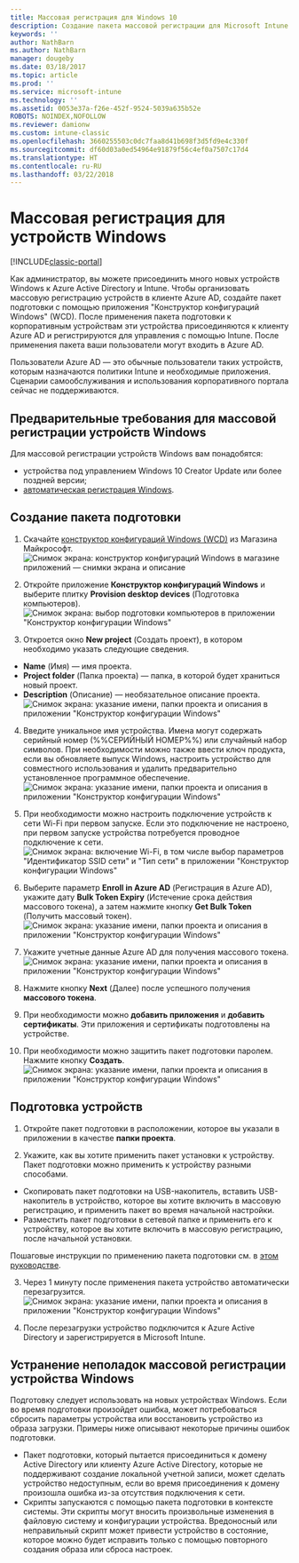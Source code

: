 ```yaml
---
title: Массовая регистрация для Windows 10
description: Создание пакета массовой регистрации для Microsoft Intune
keywords: ''
author: NathBarn
ms.author: NathBarn
manager: dougeby
ms.date: 03/18/2017
ms.topic: article
ms.prod: ''
ms.service: microsoft-intune
ms.technology: ''
ms.assetid: 0053e37a-f26e-452f-9524-5039a635b52e
ROBOTS: NOINDEX,NOFOLLOW
ms.reviewer: damionw
ms.custom: intune-classic
ms.openlocfilehash: 3660255503c0dc7faa8d41b698f3d5fd9e4c330f
ms.sourcegitcommit: df60d03a0ed54964e91879f56c4ef0a7507c17d4
ms.translationtype: HT
ms.contentlocale: ru-RU
ms.lasthandoff: 03/22/2018
---
```

# <a name="bulk-enrollment-for-windows-devices"></a>Массовая регистрация для устройств Windows

[!INCLUDE[classic-portal](../includes/classic-portal.md)]

Как администратор, вы можете присоединить много новых устройств Windows к Azure Active Directory и Intune. Чтобы организовать массовую регистрацию устройств в клиенте Azure AD, создайте пакет подготовки с помощью приложения "Конструктор конфигураций Windows" (WCD). После применения пакета подготовки к корпоративным устройствам эти устройства присоединяются к клиенту Azure AD и регистрируются для управления с помощью Intune. После применения пакета ваши пользователи могут входить в Azure AD.

Пользователи Azure AD — это обычные пользователи таких устройств, которым назначаются политики Intune и необходимые приложения. Сценарии самообслуживания и использования корпоративного портала сейчас не поддерживаются.

## <a name="prerequisites-for-windows-devices-bulk-enrollment"></a>Предварительные требования для массовой регистрации устройств Windows

Для массовой регистрации устройств Windows вам понадобятся:

- устройства под управлением Windows 10 Creator Update или более поздней версии;
- [автоматическая регистрация Windows](/intune-classic/deploy-use/set-up-windows-device-management-with-microsoft-intune#enable-windows-10-automatic-enrollment).

## <a name="create-a-provisioning-package"></a>Создание пакета подготовки

1. Скачайте [конструктор конфигураций Windows (WCD)](https://www.microsoft.com/store/apps/9nblggh4tx22) из Магазина Майкрософт.
![Снимок экрана: конструктор конфигураций Windows в магазине приложений — снимки экрана и описание](../media/bulk-enroll-store.png)

2. Откройте приложение **Конструктор конфигураций Windows** и выберите плитку **Provision desktop devices** (Подготовка компьютеров).
![Снимок экрана: выбор подготовки компьютеров в приложении "Конструктор конфигурации Windows"](../media/bulk-enroll-select.png)

3. Откроется окно **New project** (Создать проект), в котором необходимо указать следующие сведения.
  - **Name** (Имя) — имя проекта.
  - **Project folder** (Папка проекта) — папка, в которой будет храниться новый проект.
  - **Description** (Описание) — необязательное описание проекта. ![Снимок экрана: указание имени, папки проекта и описания в приложении "Конструктор конфигурации Windows"](../media/bulk-enroll-name.png)

4.  Введите уникальное имя устройства. Имена могут содержать серийный номер (%%СЕРИЙНЫЙ НОМЕР%%) или случайный набор символов. При необходимости можно также ввести ключ продукта, если вы обновляете выпуск Windows, настроить устройство для совместного использования и удалить предварительно установленное программное обеспечение.<BR>
![Снимок экрана: указание имени, папки проекта и описания в приложении "Конструктор конфигурации Windows"](../media/bulk-enroll-device.png)

5.  При необходимости можно настроить подключение устройств к сети Wi-Fi при первом запуске.  Если это подключение не настроено, при первом запуске устройства потребуется проводное подключение к сети.
![Снимок экрана: включение Wi-Fi, в том числе выбор параметров "Идентификатор SSID сети" и "Тип сети" в приложении "Конструктор конфигурации Windows"](../media/bulk-enroll-network.png)

6.  Выберите параметр **Enroll in Azure AD** (Регистрация в Azure AD), укажите дату **Bulk Token Expiry** (Истечение срока действия массового токена), а затем нажмите кнопку **Get Bulk Token** (Получить массовый токен).
![Снимок экрана: указание имени, папки проекта и описания в приложении "Конструктор конфигурации Windows"](../media/bulk-enroll-account.png)

7. Укажите учетные данные Azure AD для получения массового токена.
![Снимок экрана: указание имени, папки проекта и описания в приложении "Конструктор конфигурации Windows"](../media/bulk-enroll-cred.png)

8.  Нажмите кнопку **Next** (Далее) после успешного получения **массового токена**.

9. При необходимости можно **добавить приложения** и **добавить сертификаты**. Эти приложения и сертификаты подготовлены на устройстве.

10. При необходимости можно защитить пакет подготовки паролем.  Нажмите кнопку **Создать**.
![Снимок экрана: указание имени, папки проекта и описания в приложении "Конструктор конфигурации Windows"](../media/bulk-enroll-create.png)

## <a name="provision-devices"></a>Подготовка устройств

1. Откройте пакет подготовки в расположении, которое вы указали в приложении в качестве **папки проекта**.

2. Укажите, как вы хотите применить пакет установки к устройству.  Пакет подготовки можно применить к устройству разными способами.
 - Скопировать пакет подготовки на USB-накопитель, вставить USB-накопитель в устройство, которое вы хотите включить в массовую регистрацию, и применить пакет во время начальной настройки.
 - Разместить пакет подготовки в сетевой папке и применить его к устройству, которое вы хотите включить в массовую регистрацию, после начальной установки.

 Пошаговые инструкции по применению пакета подготовки см. в [этом руководстве](https://technet.microsoft.com/itpro/windows/configure/provisioning-apply-package).

3. Через 1 минуту после применения пакета устройство автоматически перезагрузится.
 ![Снимок экрана: указание имени, папки проекта и описания в приложении "Конструктор конфигурации Windows"](../media/bulk-enroll-add.png)

4. После перезагрузки устройство подключится к Azure Active Directory и зарегистрируется в Microsoft Intune.

## <a name="troubleshooting-windows-bulk-enrollment"></a>Устранение неполадок массовой регистрации устройства Windows

Подготовку следует использовать на новых устройствах Windows. Если во время подготовки произойдет ошибка, может потребоваться сбросить параметры устройства или восстановить устройство из образа загрузки. Примеры ниже описывают некоторые причины ошибок подготовки.

- Пакет подготовки, который пытается присоединиться к домену Active Directory или клиенту Azure Active Directory, которые не поддерживают создание локальной учетной записи, может сделать устройство недоступным, если во время присоединения к домену произошла ошибка из-за отсутствия подключения к сети.
- Скрипты запускаются с помощью пакета подготовки в контексте системы. Эти скрипты могут вносить произвольные изменения в файловую систему и конфигурации устройства. Вредоносный или неправильный скрипт может привести устройство в состояние, которое можно будет исправить только с помощью повторного создания образа или сброса настроек.
